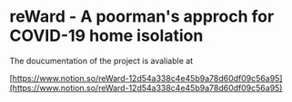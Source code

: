 # reWard - A poorman's approch for COVID-19 home isolation 

The doucumentation of the project is avaliable at 

[https://www.notion.so/reWard-12d54a338c4e45b9a78d60df09c56a95](https://www.notion.so/reWard-12d54a338c4e45b9a78d60df09c56a95)

